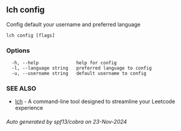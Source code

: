 ## lch config

Config default your username and preferred language

```
lch config [flags]
```

### Options

```
  -h, --help              help for config
  -l, --language string   preferred language to config
  -u, --username string   default username to config
```

### SEE ALSO

* [lch](lch.md)	 - A command-line tool designed to streamline your Leetcode experience

###### Auto generated by spf13/cobra on 23-Nov-2024
